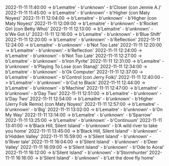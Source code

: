 2022-11-11 11:40:00 -> b'Lemaitre' - b'unknown' - b'Closer (con Jennie A.)'
2022-11-11 11:45:00 -> b'Lemaitre' - b'unknown' - b'Higher (con Maty Noyes)'
2022-11-11 12:04:00 -> b'Lemaitre' - b'unknown' - b'Higher (con Maty Noyes)'
2022-11-11 12:09:00 -> b'Lemaitre' - b'unknown' - b'Rocket Girl (con Betty Who)'
2022-11-11 12:13:00 -> b'Lemaitre' - b'unknown' - b'We Got U'
2022-11-11 12:16:00 -> b'Lemaitre' - b'unknown' - b'Blue Shift'
2022-11-11 12:20:00 -> b'Lemaitre' - b'unknown' - b'Reflection'
2022-11-11 12:24:00 -> b'Lemaitre' - b'unknown' - b'Not Too Late'
2022-11-11 12:20:00 -> b'Lemaitre' - b'unknown' - b'Reflection'
2022-11-11 12:24:00 -> b'Lemaitre' - b'unknown' - b'Not Too Late'
2022-11-11 12:27:00 -> b'Lemaitre' - b'unknown' - b'Iron Pyrite'
2022-11-11 12:31:00 -> b'Lemaitre' - b'unknown' - b'Playing To Lose (con Stanaj)'
2022-11-11 12:34:00 -> b'Lemaitre' - b'unknown' - b'Ok Computer'
2022-11-11 12:37:00 -> b'Lemaitre' - b'unknown' - b'Control (con Jerry Folk)'
2022-11-11 12:40:00 -> b'Lemaitre' - b'unknown' - b'Cut to Black'
2022-11-11 12:44:00 -> b'Lemaitre' - b'unknown' - b'Machine'
2022-11-11 12:47:00 -> b'Lemaitre' - b'unknown' - b'Day Two'
2022-11-11 12:51:00 -> b'Lemaitre' - b'unknown' - b'Day Two'
2022-11-11 12:54:00 -> b'Lemaitre' - b'unknown' - b'Higher (Jerry Folk Remix) (con Maty Noyes)'
2022-11-11 12:57:00 -> b'Lemaitre' - b'unknown' - b'Big'
2022-11-11 13:02:00 -> b'Lemaitre' - b'unknown' - b'On My Way'
2022-11-11 13:14:00 -> b'Lemaitre' - b'unknown' - b'Sparrow'
2022-11-11 13:25:00 -> b'Lemaitre' - b'unknown' - b'Continuum'
2022-11-11 13:41:00 -> b'Black Hill, Silent Island' - b'unknown' - b'A wild river to take you home'
2022-11-11 13:45:00 -> b'Black Hill, Silent Island' - b'unknown' - b'Hidden Valley'
2022-11-11 15:59:00 -> b'Silent Island' - b'unknown' - b'River tale'
2022-11-11 16:04:00 -> b'Silent Island' - b'unknown' - b'Deer Valley'
2022-11-11 16:09:00 -> b'Silent Island' - b'unknown' - b'Ode to Aorai'
2022-11-11 16:12:00 -> b'Silent Island' - b'unknown' - b'Stormhunter'
2022-11-11 16:16:00 -> b'Silent Island' - b'unknown' - b'Let the dove fly home'
